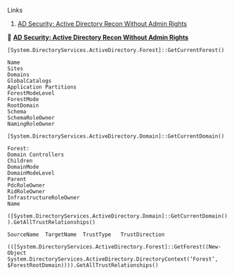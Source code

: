 Links

1. [AD Security: Active Directory Recon Without Admin Rights](https://adsecurity.org/?p=2535)





:book: [**AD Security: Active Directory Recon Without Admin Rights**](https://adsecurity.org/?p=2535)

`[System.DirectoryServices.ActiveDirectory.Forest]::GetCurrentForest()`
```
Name
Sites
Domains
GlobalCatalogs
Application Partitions
ForestModeLevel
ForestMode
RootDomain
Schema
SchemaRoleOwner
NamingRoleOwner

```
 `[System.DirectoryServices.ActiveDirectory.Domain]::GetCurrentDomain()`
```
Forest:
Domain Controllers
Children
DomainMode
DomainModeLevel
Parent
PdcRoleOwner
RidRoleOwner
InfrastructureRoleOwner
Name

```


`([System.DirectoryServices.ActiveDirectory.Domain]::GetCurrentDomain()).GetAllTrustRelationships()`
```
SourceName	TargetName	TrustType	TrustDirection
```

 `(([System.DirectoryServices.ActiveDirectory.Forest]::GetForest((New-Object System.DirectoryServices.ActiveDirectory.DirectoryContext(‘Forest’, $ForestRootDomain)))).GetAllTrustRelationships()`

